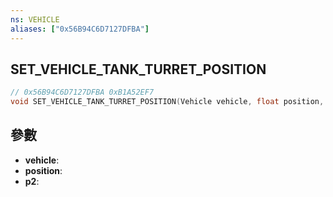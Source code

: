 ```yaml
---
ns: VEHICLE
aliases: ["0x56B94C6D7127DFBA"]
---
```

## SET_VEHICLE_TANK_TURRET_POSITION

```c
// 0x56B94C6D7127DFBA 0xB1A52EF7
void SET_VEHICLE_TANK_TURRET_POSITION(Vehicle vehicle, float position, BOOL p2);
```


## 參數
* **vehicle**: 
* **position**: 
* **p2**: 

